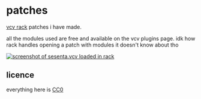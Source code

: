 # patches

[vcv rack](https://vcvrack.com/) patches i have made.

all the modules used are free and available on the vcv plugins page. idk how rack handles opening a patch with modules it doesn't know about tho

[![screenshot of sesenta.vcv loaded in rack](https://user-images.githubusercontent.com/631757/41501369-0eba16ac-719b-11e8-970a-dacd669b6cf2.png)](/patches/Sesenta.vcv)

## licence

everything here is [CC0](https://creativecommons.org/publicdomain/zero/1.0/)
